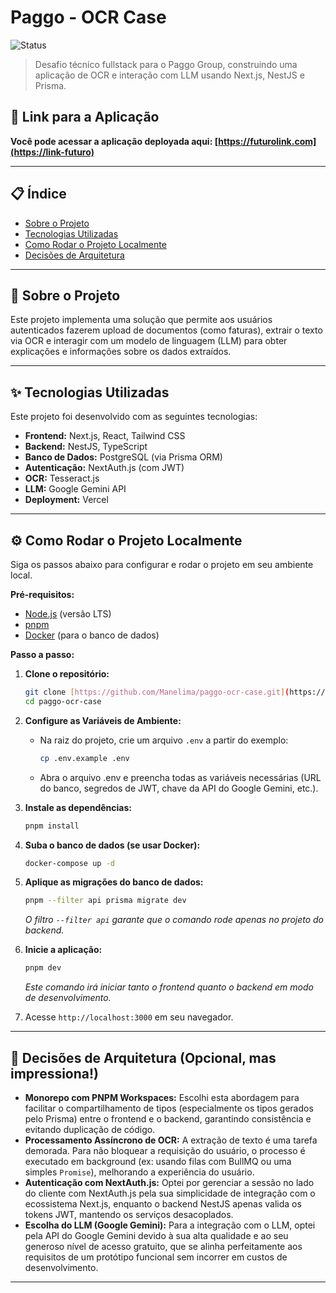 # Paggo - OCR Case

![Status](https://img.shields.io/badge/status-concluído-green)

> Desafio técnico fullstack para o Paggo Group, construindo uma aplicação de OCR e interação com LLM usando Next.js, NestJS e Prisma.

## 🚀 Link para a Aplicação

**Você pode acessar a aplicação deployada aqui: [https://futurolink.com](https://link-futuro)**

---

## 📋 Índice

* [Sobre o Projeto](#-sobre-o-projeto)
* [Tecnologias Utilizadas](#-tecnologias-utilizadas)
* [Como Rodar o Projeto Localmente](#-como-rodar-o-projeto-localmente)
* [Decisões de Arquitetura](#-decisões-de-arquitetura)

---

## 📖 Sobre o Projeto

Este projeto implementa uma solução que permite aos usuários autenticados fazerem upload de documentos (como faturas), extrair o texto via OCR e interagir com um modelo de linguagem (LLM) para obter explicações e informações sobre os dados extraídos.

---

## ✨ Tecnologias Utilizadas

Este projeto foi desenvolvido com as seguintes tecnologias:

* **Frontend:** Next.js, React, Tailwind CSS
* **Backend:** NestJS, TypeScript
* **Banco de Dados:** PostgreSQL (via Prisma ORM)
* **Autenticação:** NextAuth.js (com JWT)
* **OCR:** Tesseract.js
* **LLM:** Google Gemini API
* **Deployment:** Vercel

---

## ⚙️ Como Rodar o Projeto Localmente

Siga os passos abaixo para configurar e rodar o projeto em seu ambiente local.

**Pré-requisitos:**
* [Node.js](https://nodejs.org/) (versão LTS)
* [pnpm](https://pnpm.io/installation)
* [Docker](https://www.docker.com/) (para o banco de dados)

**Passo a passo:**

1.  **Clone o repositório:**
    ```bash
    git clone [https://github.com/Manelima/paggo-ocr-case.git](https://github.com/Manelima/paggo-ocr-case.git)
    cd paggo-ocr-case
    ```

2.  **Configure as Variáveis de Ambiente:**
    * Na raiz do projeto, crie um arquivo `.env` a partir do exemplo:
        ```bash
        cp .env.example .env
        ```
    * Abra o arquivo .env e preencha todas as variáveis necessárias (URL do banco, segredos de JWT, chave da API do Google Gemini, etc.).

3.  **Instale as dependências:**
    ```bash
    pnpm install
    ```

4.  **Suba o banco de dados (se usar Docker):**
    ```bash
    docker-compose up -d
    ```

5.  **Aplique as migrações do banco de dados:**
    ```bash
    pnpm --filter api prisma migrate dev
    ```
    *O filtro `--filter api` garante que o comando rode apenas no projeto do backend.*

6.  **Inicie a aplicação:**
    ```bash
    pnpm dev
    ```
    *Este comando irá iniciar tanto o frontend quanto o backend em modo de desenvolvimento.*

7.  Acesse `http://localhost:3000` em seu navegador.

---

## 🧠 Decisões de Arquitetura (Opcional, mas impressiona!)

* **Monorepo com PNPM Workspaces:** Escolhi esta abordagem para facilitar o compartilhamento de tipos (especialmente os tipos gerados pelo Prisma) entre o frontend e o backend, garantindo consistência e evitando duplicação de código.
* **Processamento Assíncrono de OCR:** A extração de texto é uma tarefa demorada. Para não bloquear a requisição do usuário, o processo é executado em background (ex: usando filas com BullMQ ou uma simples `Promise`), melhorando a experiência do usuário.
* **Autenticação com NextAuth.js:** Optei por gerenciar a sessão no lado do cliente com NextAuth.js pela sua simplicidade de integração com o ecossistema Next.js, enquanto o backend NestJS apenas valida os tokens JWT, mantendo os serviços desacoplados.
* **Escolha do LLM (Google Gemini):** Para a integração com o LLM, optei pela API do Google Gemini devido à sua alta qualidade e ao seu generoso nível de acesso gratuito, que se alinha perfeitamente aos requisitos de um protótipo funcional sem incorrer em custos de desenvolvimento.

---